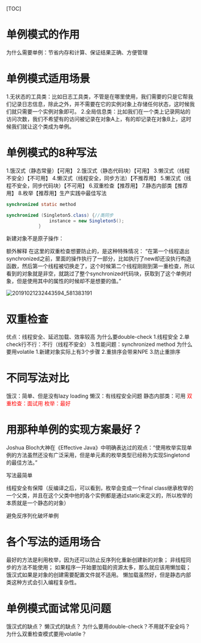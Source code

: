 [TOC]

# 单例模式的作用
为什么需要单例：节省内存和计算、保证结果正确、方便管理

# 单例模式适用场景
1.无状态的工具类：比如日志工具类，不管是在哪里使用，我们需要的只是它帮我们记录日志信息，除此之外，并不需要在它的实例对象上存储任何状态，这时候我们就只需要一个实例对象即可。
2.全局信息类：比如我们在一个类上记录网站的访问次数，我们不希望有的访问被记录在对象A上，有的却记录在对象B上，这时候我们就让这个类成为单例。

# 单例模式的8种写法
1.饿汉式（静态常量）【可用】
2.饿汉式（静态代码块）【可用】
3.懒汉式（线程不安全）【不可用】
4.懒汉式（线程安全，同步方法）【不推荐用】
5.懒汉式（线程不安全，同步代码块）【不可用】
6.双重检查【推荐用】
7.静态内部类【推荐用】
8.枚举【推荐用】生产实践中最佳写法


```java
synchronized static method

synchronized (Singleton5.class) {//类同步
                instance = new Singleton5();
            }
```

新建对象不是原子操作：

额外解释
在这里的双重检查想要防止的，是这种特殊情况：
“在第一个线程退出synchronized之前，里面的操作执行了一部分，比如执行了new却还没执行构造函数，然后第一个线程被切换走了，这个时候第二个线程刚刚到第一重检查，所以看到的对象就是非空，就跳过了整个synchronized代码块，获取到了这个单例对象，但是使用其中的属性的时候却不是想要的值。”

![20191021232443594_581383191](https://gitee.com/caijingquan/imagebed/raw/master/1602317706_20191022144326231_43917173.png)

# 双重检查

优点：线程安全、延迟加载、效率较高
为什么要double-check
1.线程安全
2.单check行不行：不行（线程不安全）
3.性能问题：synchronized method
为什么要用volatile
1.新建对象实际上有3个步骤
2.重排序会带来NPE
3.防止重排序

# 不同写法对比

饿汉：简单、但是没有lazy loading
懒汉：有线程安全问题
静态内部类：可用
<font color="red">双重检查：面试用</font>
<font color="red">枚举：最好</font>

# 用那种单例的实现方案最好？

Joshua Bloch大神在《Effective Java》中明确表达过的观点：“使用枚举实现单例的方法虽然还没有广泛采用，但是单元素的枚举类型已经称为实现Singletond的最佳方法。”

写法最简单

线程安全有保障（反编译之后，可以看到，枚举会变成一个final class继承枚举的一个父类，并且在这个父类中他的各个实例都是通过static来定义的，所以枚举的本质就是一个静态的对象）

避免反序列化破坏单例

# 各个写法的适用场合
最好的方法是利用枚举，因为还可以防止反序列化重新创建新的对象；
非线程同步的方法不能使用；
如果程序一开始要加载的资源太多，那么就应该用懒加载；
饿汉式如果是对象的创建需要配置文件就不适用。
懒加载虽然好，但是静态内部类这种方式会引入编程复杂性。

# 单例模式面试常见问题

饿汉式的缺点？
懒汉式的缺点？
为什么要用double-check？不用就不安全吗？
为什么双重检查模式要用volatile？